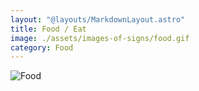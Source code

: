 ```yaml
---
layout: "@layouts/MarkdownLayout.astro"
title: Food / Eat
image: ./assets/images-of-signs/food.gif
category: Food
---
```


![Food](@signs/food.gif)
